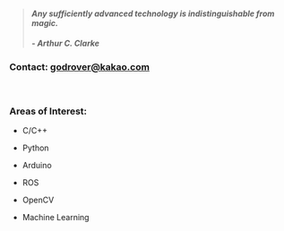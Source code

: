 > #### *Any sufficiently advanced technology is indistinguishable from magic.*
> ##### - Arthur C. Clarke 
### __Contact:__ godrover@kakao.com

　

### Areas of Interest:

- C/C++

- Python

- Arduino

- ROS

- OpenCV

- Machine Learning
